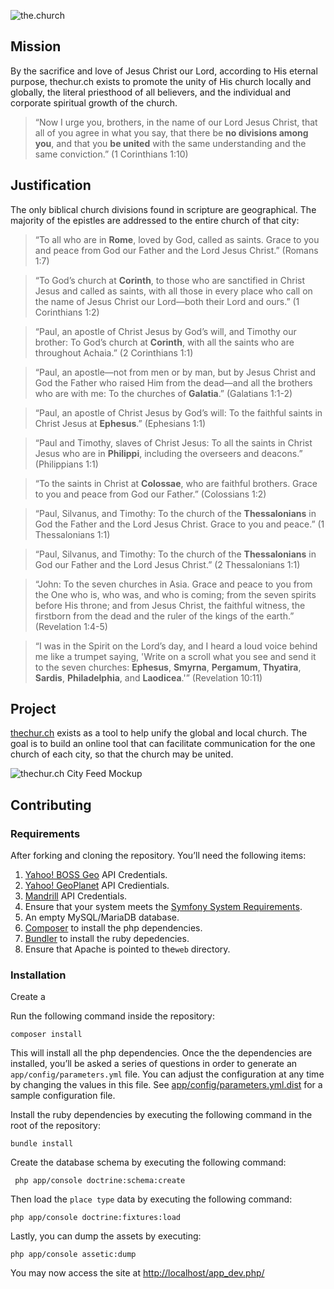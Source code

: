 ![the.church](https://thechur.ch/bundles/churchteaser/images/logo2.png)

## Mission
By the sacrifice and love of Jesus Christ our Lord, according to His eternal purpose, thechur.ch exists to promote the unity of His church locally and globally, the literal priesthood of all believers, and the individual and corporate spiritual growth of the church.

> “Now I urge you, brothers, in the name of our Lord Jesus Christ, that all of you agree in what you say, that there be **no divisions among you**, and that you **be united** with the same understanding and the same conviction.” (1 Corinthians 1:10)

## Justification
The only biblical church divisions found in scripture are geographical. The majority of the epistles are addressed to the entire church of that city:

> “To all who are in **Rome**, loved by God, called as saints. Grace to you and peace from God our Father and the Lord Jesus Christ.” (Romans 1:7)

> “To God’s church at **Corinth**, to those who are sanctified in Christ Jesus and called as saints, with all those in every place who call on the name of Jesus Christ our Lord—both their Lord and ours.” (1 Corinthians 1:2)

> “Paul, an apostle of Christ Jesus by God’s will, and Timothy our brother: To God’s church at **Corinth**, with all the saints who are throughout Achaia.” (2 Corinthians 1:1)

> “Paul, an apostle—not from men or by man, but by Jesus Christ and God the Father who raised Him from the dead—and all the brothers who are with me: To the churches of **Galatia**.” (Galatians 1:1-2)

> “Paul, an apostle of Christ Jesus by God’s will: To the faithful saints in Christ Jesus at **Ephesus**.” (Ephesians 1:1)

> “Paul and Timothy, slaves of Christ Jesus: To all the saints in Christ Jesus who are in **Philippi**, including the overseers and deacons.” (Philippians 1:1)

> “To the saints in Christ at **Colossae**, who are faithful brothers. Grace to you and peace from God our Father.” (Colossians 1:2)

> “Paul, Silvanus, and Timothy: To the church of the **Thessalonians** in God the Father and the Lord Jesus Christ. Grace to you and peace.” (1 Thessalonians 1:1)

> “Paul, Silvanus, and Timothy: To the church of the **Thessalonians** in God our Father and the Lord Jesus Christ.” (2 Thessalonians 1:1)

> “John: To the seven churches in Asia. Grace and peace to you from the One who is, who was, and who is coming; from the seven spirits before His throne; and from Jesus Christ, the faithful witness, the firstborn from the dead and the ruler of the kings of the earth.” (Revelation 1:4-5)

> “I was in the Spirit on the Lord’s day, and I heard a loud voice behind me like a trumpet saying, 'Write on a scroll what you see and send it to the seven churches: **Ephesus**, **Smyrna**, **Pergamum**, **Thyatira**, **Sardis**, **Philadelphia**, and **Laodicea**.'” (Revelation 10:11)

## Project
[thechur.ch](https://thechur.ch) exists as a tool to help unify the global and local church. The goal is to build an online tool that can facilitate communication for the one church of each city, so that the church may be united.

![thechur.ch City Feed Mockup](https://docs.google.com/uc?id=0By6fCOSDOhkvUlIzVzFMWGtJWU0)

## Contributing

### Requirements
After forking and cloning the repository. You’ll need the following items:

1. [Yahoo! BOSS Geo](https://developer.yahoo.com/boss/geo/) API Credentials.
2. [Yahoo! GeoPlanet](https://developer.yahoo.com/geo/geoplanet/) API Credientials.
3. [Mandrill](http://mandrill.com/) API Credentials.
4. Ensure that your system meets the [Symfony System Requirements](http://symfony.com/doc/current/reference/requirements.html).
5. An empty MySQL/MariaDB database.
6. [Composer](https://getcomposer.org/) to install the php dependencies.
7. [Bundler](http://bundler.io/) to install the ruby depedencies.
7. Ensure that Apache is pointed to the`web` directory.

### Installation
Create a 

Run the following command inside the repository:
```
composer install
```

This will install all the php dependencies. Once the the dependencies are installed, you’ll be asked a series of questions in order to generate an `app/config/parameters.yml` file. You can adjust the configuration at any time by changing the values in this file. See [app/config/parameters.yml.dist](https://github.com/church/thechurch/blob/develop/app/config/parameters.yml.dist) for a sample configuration file.

Install the ruby dependencies by executing the following command in the root of the repository:
```
bundle install
```

Create the database schema by executing the following command:
```
 php app/console doctrine:schema:create
```

Then load the `place type` data by executing the following command:
```
php app/console doctrine:fixtures:load
```

Lastly, you can dump the assets by executing:
```
php app/console assetic:dump

```

You may now access the site at [http://localhost/app_dev.php/](http://localhost/app_dev.php/)
 